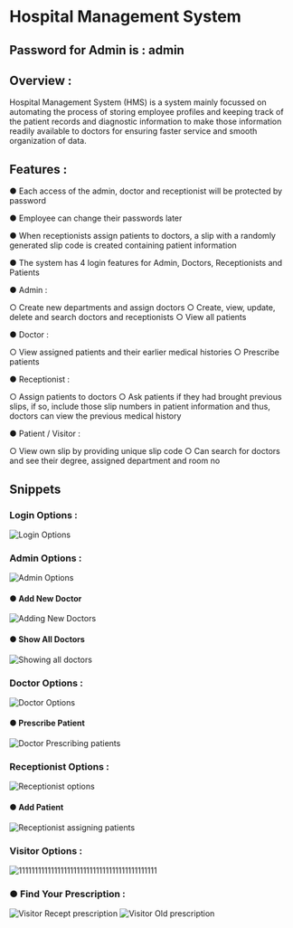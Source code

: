 # Hospital Management System

## Password for Admin is : admin

## Overview : 

Hospital Management System (HMS) is a system mainly focussed on automating the process of
storing employee profiles and keeping track of the patient records and diagnostic information to
make those information readily available to doctors for ensuring faster service and smooth
organization of data.

## Features : 

● Each access of the admin, doctor and receptionist will be protected by password

● Employee can change their passwords later

● When receptionists assign patients to doctors, a slip with a randomly generated slip code
is created containing patient information

● The system has 4 login features for Admin, Doctors, Receptionists and Patients

● Admin :

  ○ Create new departments and assign doctors 
  ○ Create, view, update, delete and search doctors and receptionists
  ○ View all patients
  
● Doctor :

  ○ View assigned patients and their earlier medical histories
  ○ Prescribe patients
  
● Receptionist :

  ○ Assign patients to doctors
  ○ Ask patients if they had brought previous slips, if so, include those slip numbers
    in patient information and thus, doctors can view the previous medical history
    
● Patient / Visitor :

○ View own slip by providing unique slip code
○ Can search for doctors and see their degree, assigned department and room no

## Snippets
### Login Options : 
![Login Options](https://user-images.githubusercontent.com/57594776/97452354-d8cf0c00-195e-11eb-968b-d80e741ef585.JPG)

### Admin Options : 
![Admin Options](https://user-images.githubusercontent.com/57594776/97452711-39f6df80-195f-11eb-8d13-b6ffb9eb76f4.JPG)
#### ● Add New Doctor
![Adding New Doctors](https://user-images.githubusercontent.com/57594776/97453057-935f0e80-195f-11eb-8bfb-b93642cc99e3.JPG)
#### ● Show All Doctors
![Showing all doctors](https://user-images.githubusercontent.com/57594776/97453215-bab5db80-195f-11eb-8dec-5902d419d593.JPG)

### Doctor Options : 
![Doctor Options](https://user-images.githubusercontent.com/57594776/97453301-cacdbb00-195f-11eb-88d0-e72221f88820.JPG)
#### ● Prescribe Patient
![Doctor Prescribing patients](https://user-images.githubusercontent.com/57594776/97453433-ee910100-195f-11eb-8e05-0c9d64393e4b.JPG)

### Receptionist Options : 
![Receptionist options](https://user-images.githubusercontent.com/57594776/97453519-04062b00-1960-11eb-870d-8524efb6595d.JPG)
#### ● Add Patient 
![Receptionist assigning patients](https://user-images.githubusercontent.com/57594776/97453564-108a8380-1960-11eb-8406-f0cced12f126.JPG)

### Visitor Options : 
![1111111111111111111111111111111111111111111](https://user-images.githubusercontent.com/57594776/97455309-e934b600-1961-11eb-94c3-3ea947b921eb.JPG)
### ● Find Your Prescription :
![Visitor Recept prescription](https://user-images.githubusercontent.com/57594776/97453729-3879e700-1960-11eb-960d-e6bedb8433e4.JPG)
![Visitor Old prescription](https://user-images.githubusercontent.com/57594776/97453610-1c764580-1960-11eb-959c-becd22dc75d2.JPG)



